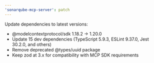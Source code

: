 ```yaml
---
'sonarqube-mcp-server': patch
---
```


Update dependencies to latest versions:

- @modelcontextprotocol/sdk 1.18.2 → 1.20.0
- Update 15 dev dependencies (TypeScript 5.9.3, ESLint 9.37.0, Jest 30.2.0, and others)
- Remove deprecated @types/uuid package
- Keep zod at 3.x for compatibility with MCP SDK requirements
